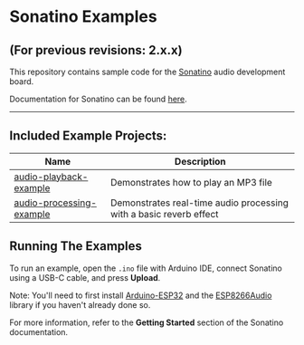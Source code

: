 # Sonatino Examples
## (For previous revisions: 2.x.x)


This repository contains sample code for the [Sonatino](https://sonatino.com) audio development board.

Documentation for Sonatino can be found [here](https://sonatino.com/docs).

---

## Included Example Projects:

| Name                                                  | Description                                                        |
| ----------------------------------------------------- | ------------------------------------------------------------------ |
| [audio-playback-example](audio-playback-example/)     | Demonstrates how to play an MP3 file                               |
| [audio-processing-example](audio-processing-example/) | Demonstrates real-time audio processing with a basic reverb effect |

## Running The Examples

To run an example, open the `.ino` file with Arduino IDE, connect Sonatino using a USB-C cable, and press **Upload**.

Note: You'll need to first install [Arduino-ESP32](https://docs.espressif.com/projects/arduino-esp32/en/latest/installing.html#installing-using-arduino-ide) and the [ESP8266Audio](https://github.com/earlephilhower/ESP8266Audio) library if you haven't already done so.

For more information, refer to the **Getting Started** section of the Sonatino documentation.
